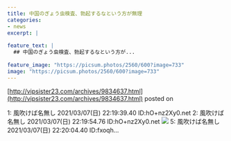 ```yaml
---
title: 中国のぎょう虫検査、勃起するなという方が無理
categories:
- news
excerpt: |
  
feature_text: |
  ## 中国のぎょう虫検査、勃起するなという方が...
  
feature_image: "https://picsum.photos/2560/600?image=733"
image: "https://picsum.photos/2560/600?image=733"
---
```


[http://vipsister23.com/archives/9834637.html](http://vipsister23.com/archives/9834637.html)
posted on 

<!--more-->

1: 風吹けば名無し 2021/03/07(日) 22:19:39.40 ID:hO+nz2Xy0.net 2: 風吹けば名無し 2021/03/07(日) 22:19:54.76 ID:hO+nz2Xy0.net ![](https://livedoor.blogimg.jp/vipsister23/imgs/2/0/2052665f.jpg) 5: 風吹けば名無し 2021/03/07(日) 22:20:04.40 ID:fxoqh...
